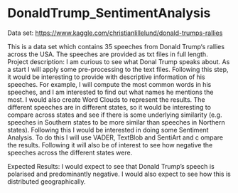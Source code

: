 # DonaldTrump_SentimentAnalysis
Data set: https://www.kaggle.com/christianlillelund/donald-trumps-rallies 

This is a data set which contains 35 speeches from Donald Trump‘s rallies across the USA. The speeches are provided as txt files in full length.   
Project description: I am curious to see what Donal Trump speaks about. As a start I will apply some pre-processing to the text files. Following this step, 
it would be interesting to provide with descriptive information of his speeches. For example, I will compute the most common words in his speeches, and I am 
interested to find out what names he mentions the most. I would also create Word Clouds to represent the results. The different speeches are in different states, 
so it would be interesting to compare across states and see if there is some underlying similarity (e.g. speeches in Southern states to be more similar than 
speeches in Northern states).  Following this I would be interested in doing some Sentiment Analysis. To do this I will use VADER, TextBlob and SentiArt and c
ompare the results. Following it will also be of interest to see how negative the speeches across the different states were.     

Expected Results: I would expect to see that Donald Trump’s speech is polarised and predominantly negative. I would also expect to see how this is 
distributed geographically.
